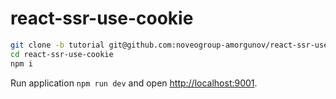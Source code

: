 # react-ssr-use-cookie

```bash
git clone -b tutorial git@github.com:noveogroup-amorgunov/react-ssr-use-cookie.git
cd react-ssr-use-cookie
npm i
```

Run application `npm run dev` and open [http://localhost:9001](http://localhost:9001).
